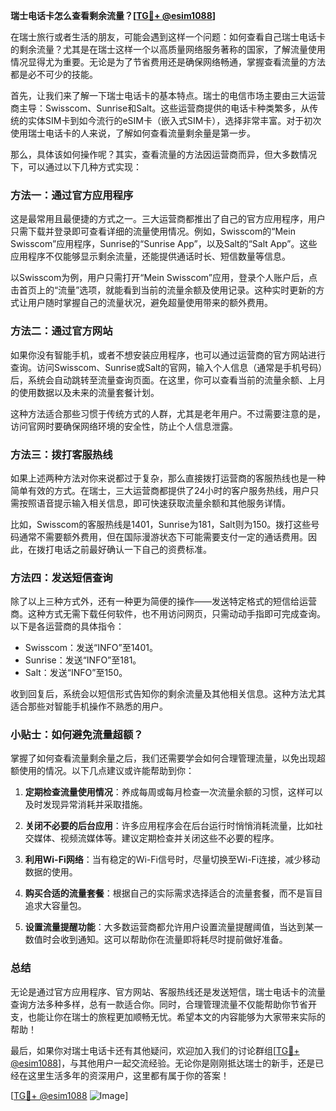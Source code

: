 **瑞士电话卡怎么查看剩余流量？[[TG💪+ @esim1088](https://t.me/s/esim1088)]**

在瑞士旅行或者生活的朋友，可能会遇到这样一个问题：如何查看自己瑞士电话卡的剩余流量？尤其是在瑞士这样一个以高质量网络服务著称的国家，了解流量使用情况显得尤为重要。无论是为了节省费用还是确保网络畅通，掌握查看流量的方法都是必不可少的技能。

首先，让我们来了解一下瑞士电话卡的基本特点。瑞士的电信市场主要由三大运营商主导：Swisscom、Sunrise和Salt。这些运营商提供的电话卡种类繁多，从传统的实体SIM卡到如今流行的eSIM卡（嵌入式SIM卡），选择非常丰富。对于初次使用瑞士电话卡的人来说，了解如何查看流量剩余量是第一步。

那么，具体该如何操作呢？其实，查看流量的方法因运营商而异，但大多数情况下，可以通过以下几种方式实现：

### 方法一：通过官方应用程序

这是最常用且最便捷的方式之一。三大运营商都推出了自己的官方应用程序，用户只需下载并登录即可查看详细的流量使用情况。例如，Swisscom的“Mein Swisscom”应用程序，Sunrise的“Sunrise App”，以及Salt的“Salt App”。这些应用程序不仅能够显示剩余流量，还能提供通话时长、短信数量等信息。

以Swisscom为例，用户只需打开“Mein Swisscom”应用，登录个人账户后，点击首页上的“流量”选项，就能看到当前的流量余额及使用记录。这种实时更新的方式让用户随时掌握自己的流量状况，避免超量使用带来的额外费用。

### 方法二：通过官方网站

如果你没有智能手机，或者不想安装应用程序，也可以通过运营商的官方网站进行查询。访问Swisscom、Sunrise或Salt的官网，输入个人信息（通常是手机号码）后，系统会自动跳转至流量查询页面。在这里，你可以查看当前的流量余额、上月的使用数据以及未来的流量套餐计划。

这种方法适合那些习惯于传统方式的人群，尤其是老年用户。不过需要注意的是，访问官网时要确保网络环境的安全性，防止个人信息泄露。

### 方法三：拨打客服热线

如果上述两种方法对你来说都过于复杂，那么直接拨打运营商的客服热线也是一种简单有效的方式。在瑞士，三大运营商都提供了24小时的客户服务热线，用户只需按照语音提示输入相关信息，即可快速获取流量余额和其他服务详情。

比如，Swisscom的客服热线是1401，Sunrise为181，Salt则为150。拨打这些号码通常不需要额外费用，但在国际漫游状态下可能需要支付一定的通话费用。因此，在拨打电话之前最好确认一下自己的资费标准。

### 方法四：发送短信查询

除了以上三种方式外，还有一种更为简便的操作——发送特定格式的短信给运营商。这种方式无需下载任何软件，也不用访问网页，只需动动手指即可完成查询。以下是各运营商的具体指令：

- Swisscom：发送“INFO”至1401。
- Sunrise：发送“INFO”至181。
- Salt：发送“INFO”至150。

收到回复后，系统会以短信形式告知你的剩余流量及其他相关信息。这种方法尤其适合那些对智能手机操作不熟悉的用户。

### 小贴士：如何避免流量超额？

掌握了如何查看流量剩余量之后，我们还需要学会如何合理管理流量，以免出现超额使用的情况。以下几点建议或许能帮助到你：

1. **定期检查流量使用情况**：养成每周或每月检查一次流量余额的习惯，这样可以及时发现异常消耗并采取措施。
   
2. **关闭不必要的后台应用**：许多应用程序会在后台运行时悄悄消耗流量，比如社交媒体、视频流媒体等。建议定期检查并关闭这些不必要的程序。

3. **利用Wi-Fi网络**：当有稳定的Wi-Fi信号时，尽量切换至Wi-Fi连接，减少移动数据的使用。

4. **购买合适的流量套餐**：根据自己的实际需求选择适合的流量套餐，而不是盲目追求大容量包。

5. **设置流量提醒功能**：大多数运营商都允许用户设置流量提醒阈值，当达到某一数值时会收到通知。这可以帮助你在流量即将耗尽时提前做好准备。

### 总结

无论是通过官方应用程序、官方网站、客服热线还是发送短信，瑞士电话卡的流量查询方法多种多样，总有一款适合你。同时，合理管理流量不仅能帮助你节省开支，也能让你在瑞士的旅程更加顺畅无忧。希望本文的内容能够为大家带来实际的帮助！

最后，如果你对瑞士电话卡还有其他疑问，欢迎加入我们的讨论群组[[TG💪+ @esim1088](https://t.me/s/esim1088)]，与其他用户一起交流经验。无论你是刚刚抵达瑞士的新手，还是已经在这里生活多年的资深用户，这里都有属于你的答案！

[[TG💪+ @esim1088](https://t.me/s/esim1088) ![Image](https://i.postimg.cc/4NQfJmqS/Snipaste-2025-05-13-00-14-12.png)]
